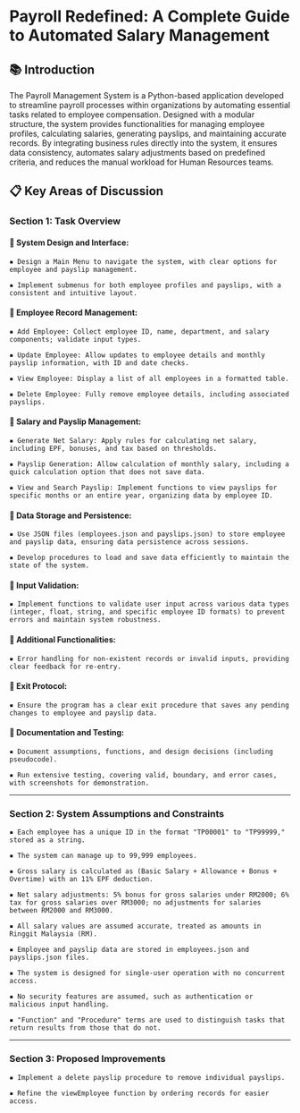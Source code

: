 # Payroll Redefined: A Complete Guide to Automated Salary Management

## 📚 Introduction

The Payroll Management System is a Python-based application developed to streamline payroll processes within organizations by automating essential tasks related to employee compensation. Designed with a modular structure, the system provides functionalities for managing employee profiles, calculating salaries, generating payslips, and maintaining accurate records. By integrating business rules directly into the system, it ensures data consistency, automates salary adjustments based on predefined criteria, and reduces the manual workload for Human Resources teams.

## 📋 Key Areas of Discussion

### Section 1: Task Overview

#### 📌 System Design and Interface:

    ▪️ Design a Main Menu to navigate the system, with clear options for employee and payslip management.
    
    ▪️ Implement submenus for both employee profiles and payslips, with a consistent and intuitive layout.


#### 📌 Employee Record Management:

    ▪️ Add Employee: Collect employee ID, name, department, and salary components; validate input types.
    
    ▪️ Update Employee: Allow updates to employee details and monthly payslip information, with ID and date checks.

    ▪️ View Employee: Display a list of all employees in a formatted table.

    ▪️ Delete Employee: Fully remove employee details, including associated payslips.

#### 📌 Salary and Payslip Management:

    ▪️ Generate Net Salary: Apply rules for calculating net salary, including EPF, bonuses, and tax based on thresholds.
    
    ▪️ Payslip Generation: Allow calculation of monthly salary, including a quick calculation option that does not save data.

    ▪️ View and Search Payslip: Implement functions to view payslips for specific months or an entire year, organizing data by employee ID.


#### 📌 Data Storage and Persistence:

    ▪️ Use JSON files (employees.json and payslips.json) to store employee and payslip data, ensuring data persistence across sessions.
    
    ▪️ Develop procedures to load and save data efficiently to maintain the state of the system.


#### 📌 Input Validation:

    ▪️ Implement functions to validate user input across various data types (integer, float, string, and specific employee ID formats) to prevent errors and maintain system robustness.
    

#### 📌 Additional Functionalities:

    ▪️ Error handling for non-existent records or invalid inputs, providing clear feedback for re-entry.
    

#### 📌 Exit Protocol:

    ▪️ Ensure the program has a clear exit procedure that saves any pending changes to employee and payslip data.


#### 📌 Documentation and Testing:

    ▪️ Document assumptions, functions, and design decisions (including pseudocode).
    
    ▪️ Run extensive testing, covering valid, boundary, and error cases, with screenshots for demonstration.

---
### Section 2: System Assumptions and Constraints

    ▪️ Each employee has a unique ID in the format "TP00001" to "TP99999," stored as a string.
    
    ▪️ The system can manage up to 99,999 employees.

    ▪️ Gross salary is calculated as (Basic Salary + Allowance + Bonus + Overtime) with an 11% EPF deduction.
    
    ▪️ Net salary adjustments: 5% bonus for gross salaries under RM2000; 6% tax for gross salaries over RM3000; no adjustments for salaries between RM2000 and RM3000.

    ▪️ All salary values are assumed accurate, treated as amounts in Ringgit Malaysia (RM).

    ▪️ Employee and payslip data are stored in employees.json and payslips.json files.

    ▪️ The system is designed for single-user operation with no concurrent access.

    ▪️ No security features are assumed, such as authentication or malicious input handling.

    ▪️ "Function" and "Procedure" terms are used to distinguish tasks that return results from those that do not.

---

### Section 3: Proposed Improvements

    ▪️ Implement a delete payslip procedure to remove individual payslips.
    
    ▪️ Refine the viewEmployee function by ordering records for easier access.

